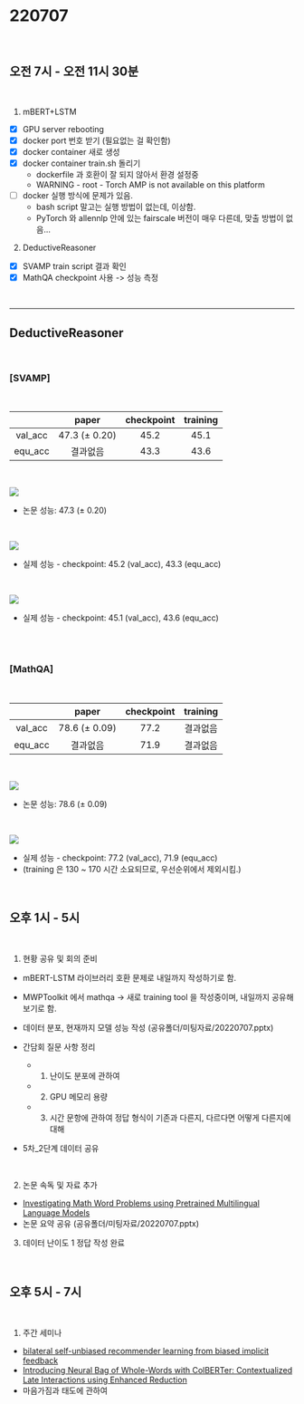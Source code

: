 # 220707

<br>

## 오전 7시 - 오전 11시 30분

<br>

1. mBERT+LSTM
- [x] GPU server rebooting
- [x] docker port 번호 받기 (필요없는 걸 확인함)
- [x] docker container 새로 생성
- [x] docker container train.sh 돌리기
    + dockerfile 과 호환이 잘 되지 않아서 환경 설정중
    + WARNING - root - Torch AMP is not available on this platform
- [ ] docker 실행 방식에 문제가 있음.
    + bash script 말고는 실행 방법이 없는데, 이상함.
    + PyTorch 와 allennlp 안에 있는 fairscale 버전이 매우 다른데, 맞출 방법이 없음...

2. DeductiveReasoner
- [x] SVAMP train script 결과 확인
- [x] MathQA checkpoint 사용 -> 성능 측정

<br>

----

## DeductiveReasoner

<br>

### [SVAMP]

<br>

||paper|checkpoint|training|
|:-:|:-:|:-:|:-:|
|val_acc|47.3 (± 0.20)|45.2|45.1|
|equ_acc|결과없음|43.3|43.6|

<br>

![](../img/deductive_reasoner_svamp_paper.png)

- 논문 성능: 47.3 (± 0.20)

<br>

![](../img/deductive_reasoner_svamp_checkpoint.png)

- 실제 성능 - checkpoint: 45.2 (val_acc), 43.3 (equ_acc)

<br>

![](../img/deductive_reasoner_svamp_training.png)

- 실제 성능 - checkpoint: 45.1 (val_acc), 43.6 (equ_acc)

<br>

<br>

### [MathQA]

<br>

| |paper|checkpoint|training|
|:-:|:-:|:-:|:-:|
|val_acc|78.6 (± 0.09)|77.2|결과없음|
|equ_acc|결과없음|71.9|결과없음|

<br>

![](../img/deductive_reasoner_mathqa_paper.png)

- 논문 성능: 78.6 (± 0.09)

<br>

![](../img/deductive_reasoner_mathqa_checkpoint.png)

- 실제 성능 - checkpoint: 77.2 (val_acc), 71.9 (equ_acc)
- (training 은 130 ~ 170 시간 소요되므로, 우선순위에서 제외시킴.)

<br>

## 오후 1시 - 5시

<br>

1. 현황 공유 및 회의 준비

- mBERT-LSTM 라이브러리 호환 문제로 내일까지 작성하기로 함.

- MWPToolkit 에서 mathqa -> 새로 training tool 을 작성중이며, 내일까지 공유해보기로 함.

- 데이터 분포, 현재까지 모델 성능 작성 (공유폴더/미팅자료/20220707.pptx)

- 간담회 질문 사항 정리
    + 1. 난이도 분포에 관하여
    + 2. GPU 메모리 용량
    + 3. 시간 문항에 관하여 정답 형식이 기존과 다른지, 다르다면 어떻게 다른지에 대해

- 5차_2단계 데이터 공유

<br>

2. 논문 속독 및 자료 추가

- [Investigating Math Word Problems using Pretrained Multilingual Language Models](https://arxiv.org/pdf/2105.08928.pdf)
- 논문 요약 공유 (공유폴더/미팅자료/20220707.pptx)

3. 데이터 난이도 1 정답 작성 완료


<br>

## 오후 5시 - 7시

<br>

1. 주간 세미나

- [bilateral self-unbiased recommender learning from biased implicit feedback](http://www.joonseok.net/papers/biser.pdf)
- [Introducing Neural Bag of Whole-Words with ColBERTer: Contextualized Late Interactions using Enhanced Reduction](https://arxiv.org/pdf/2203.13088.pdf)
- 마음가짐과 태도에 관하여